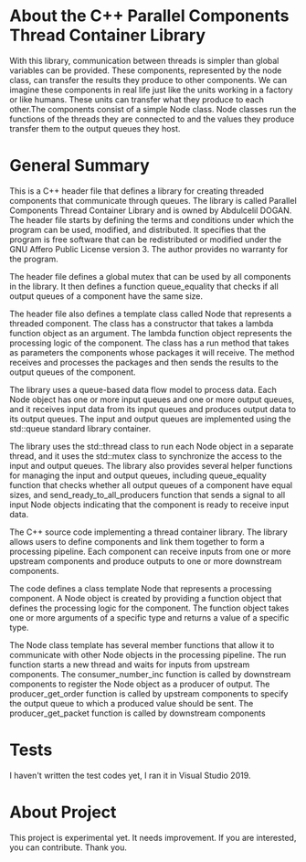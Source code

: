 # About the C++ Parallel Components Thread Container Library
With this library, communication between threads is simpler than global variables can be provided.
These components, represented by the node class, can transfer the results they produce to other components.
We can imagine these components in real life just like the units working in a factory or like humans.
These units can transfer what they produce to each other.The components consist of a simple Node class.
Node classes run the functions of the threads they are connected to and the values they produce
transfer them to the output queues they host.


# General Summary
This is a C++ header file that defines a library for creating threaded components that communicate through queues. The library is called Parallel Components Thread Container Library and is owned by Abdulcelil DOGAN. The header file starts by defining the terms and conditions under which the program can be used, modified, and distributed. It specifies that the program is free software that can be redistributed or modified under the GNU Affero Public License version 3. The author provides no warranty for the program.

The header file defines a global mutex that can be used by all components in the library. It then defines a function queue_equality that checks if all output queues of a component have the same size.

The header file also defines a template class called Node that represents a threaded component. The class has a constructor that takes a lambda function object as an argument. The lambda function object represents the processing logic of the component. The class has a run method that takes as parameters the components whose packages it will receive. The method receives and processes the packages and then sends the results to the output queues of the component.

The library uses a queue-based data flow model to process data. Each Node object has one or more input queues and one or more output queues, and it receives input data from its input queues and produces output data to its output queues. The input and output queues are implemented using the std::queue standard library container.

The library uses the std::thread class to run each Node object in a separate thread, and it uses the std::mutex class to synchronize the access to the input and output queues. The library also provides several helper functions for managing the input and output queues, including queue_equality function that checks whether all output queues of a component have equal sizes, and send_ready_to_all_producers function that sends a signal to all input Node objects indicating that the component is ready to receive input data.

The C++ source code implementing a thread container library. The library allows users to define components and link them together to form a processing pipeline. Each component can receive inputs from one or more upstream components and produce outputs to one or more downstream components.

The code defines a class template Node that represents a processing component. A Node object is created by providing a function object that defines the processing logic for the component. The function object takes one or more arguments of a specific type and returns a value of a specific type.

The Node class template has several member functions that allow it to communicate with other Node objects in the processing pipeline. The run function starts a new thread and waits for inputs from upstream components. The consumer_number_inc function is called by downstream components to register the Node object as a producer of output. The producer_get_order function is called by upstream components to specify the output queue to which a produced value should be sent. The producer_get_packet function is called by downstream components 


# Tests

I haven't written the test codes yet, I ran it in Visual Studio 2019.

# About Project
This project is experimental yet. It needs improvement. If you are interested, you can contribute. Thank you.
